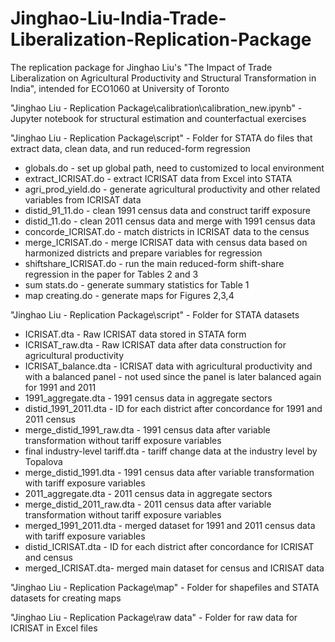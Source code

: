 # Jinghao-Liu-India-Trade-Liberalization-Replication-Package
The replication package for Jinghao Liu's "The Impact of Trade Liberalization on Agricultural Productivity and Structural Transformation in India", intended for ECO1060 at University of Toronto

"Jinghao Liu - Replication Package\calibration\calibration_new.ipynb" - Jupyter notebook for structural estimation and counterfactual exercises

"Jinghao Liu - Replication Package\script" - Folder for STATA do files that extract data, clean data, and run reduced-form regression
 - globals.do - set up global path, need to customized to local environment
 - extract_ICRISAT.do - extract ICRISAT data from Excel into STATA
 - agri_prod_yield.do - generate agricultural productivity and other related variables from ICRISAT data
 - distid_91_11.do - clean 1991 census data and construct tariff exposure
 - distid_11.do - clean 2011 census data and merge with 1991 census data
 - concorde_ICRISAT.do - match districts in ICRISAT data to the census
 - merge_ICRISAT.do - merge ICRISAT data with census data based on harmonized districts and prepare variables for regression
 - shiftshare_ICRISAT.do - run the main reduced-form shift-share regression in the paper for Tables 2 and 3
 - sum stats.do - generate summary statistics for Table 1
 - map creating.do - generate maps for Figures 2,3,4

"Jinghao Liu - Replication Package\script" - Folder for STATA datasets
 - ICRISAT.dta - Raw ICRISAT data stored in STATA form
 - ICRISAT_raw.dta - Raw ICRISAT data after data construction for agricultural productivity
 - ICRISAT_balance.dta - ICRISAT data with agricultural productivity and with a balanced panel - not used since the panel is later balanced again for 1991 and 2011
 - 1991_aggregate.dta - 1991 census data in aggregate sectors
 - distid_1991_2011.dta - ID for each district after concordance for 1991 and 2011 census
 - merge_distid_1991_raw.dta - 1991 census data after variable transformation without tariff exposure variables
 - final industry-level tariff.dta - tariff change data at the industry level by Topalova
 - merge_distid_1991.dta - 1991 census data after variable transformation with tariff exposure variables
 - 2011_aggregate.dta - 2011 census data in aggregate sectors
 - merge_distid_2011_raw.dta - 2011 census data after variable transformation without tariff exposure variables
 - merged_1991_2011.dta - merged dataset for 1991 and 2011 census data with tariff exposure variables
 - distid_ICRISAT.dta - ID for each district after concordance for ICRISAT and census
 - merged_ICRISAT.dta- merged main dataset for census and ICRISAT data

"Jinghao Liu - Replication Package\map" - Folder for shapefiles and STATA datasets for creating maps

"Jinghao Liu - Replication Package\raw data" - Folder for raw data for ICRISAT in Excel files

